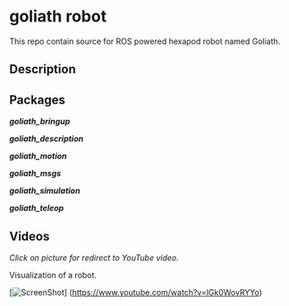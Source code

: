 goliath robot
=============
This repo contain source for ROS powered hexapod robot named Goliath.

## Description

## Packages

**_goliath_bringup_**

**_goliath_description_**

**_goliath_motion_**

**_goliath_msgs_**

**_goliath_simulation_**

**_goliath_teleop_**

## Videos

_Click on picture for redirect to YouTube video._

Visualization of a robot.

[![ScreenShot](http://img.youtube.com/vi/lGk0WovRYYo/0.jpg)]
(https://www.youtube.com/watch?v=lGk0WovRYYo)
